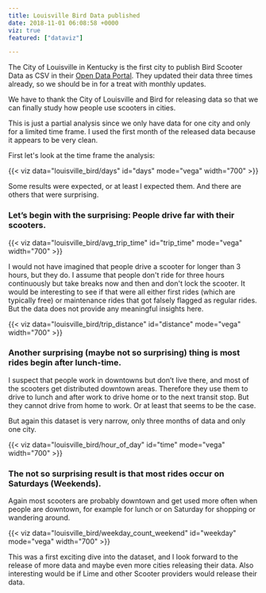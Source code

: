 ```yaml
---
title: Louisville Bird Data published
date: 2018-11-01 06:08:58 +0000
viz: true
featured: ["dataviz"]

---
```

The City of Louisville in Kentucky is the first city to publish Bird Scooter Data as CSV in their [Open Data Portal](https://data.louisvilleky.gov/dataset/bird-scooter). They updated their data three times already, so we should be in for a treat with monthly updates.

We have to thank the City of Louisville and Bird for releasing data so that we can finally study how people use scooters in cities.

This is just a partial analysis since we only have data for one city and only for a limited time frame. I used the first month of the released data because it appears to be very clean. 

First let's look at the time frame the analysis:

{{< viz data="louisville_bird/days" id="days" mode="vega" width="700" >}}

Some results were expected, or at least I expected them. And there are others that were surprising.

### Let’s begin with the surprising: People drive far with their scooters.

{{< viz data="louisville_bird/avg_trip_time" id="trip_time" mode="vega" width="700" >}}

I would not have imagined that people drive a scooter for longer than 3 hours, but they do. I assume that people don't ride for three hours continuously but take breaks now and then and don't lock the scooter. It would be interesting to see if that were all either first rides (which are typically free) or maintenance rides that got falsely flagged as regular rides. But the data does not provide any meaningful insights here.

{{< viz data="louisville_bird/trip_distance" id="distance" mode="vega" width="700" >}}

### Another surprising (maybe not so surprising) thing is most rides begin after lunch-time.

I suspect that people work in downtowns but don’t live there, and most of the scooters get distributed downtown areas. Therefore they use them to drive to lunch and after work to drive home or to the next transit stop. But they cannot drive from home to work. Or at least that seems to be the case.

But again this dataset is very narrow, only three months of data and only one city.

{{< viz data="louisville_bird/hour_of_day" id="time" mode="vega" width="700" >}}

### The not so surprising result is that most rides occur on Saturdays (Weekends).

Again most scooters are probably downtown and get used more often when people are downtown, for example for lunch or on Saturday for shopping or wandering around.

{{< viz data="louisville_bird/weekday_count_weekend" id="weekday" mode="vega" width="700" >}}

This was a first exciting dive into the dataset, and I look forward to the release of more data and maybe even more cities releasing their data. Also interesting would be if Lime and other Scooter providers would release their data.
